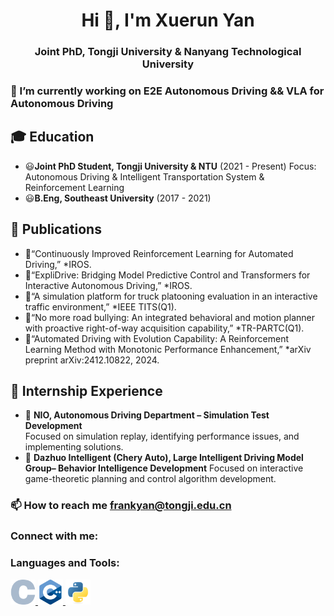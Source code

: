 <h1 align="center">Hi 👋, I'm Xuerun Yan</h1>
<h3 align="center">Joint PhD, Tongji University & Nanyang Technological University</h3>

### 🔭 I’m currently working on **E2E Autonomous Driving && VLA for Autonomous Driving**

## 🎓 Education
- 😃**Joint PhD Student, Tongji University & NTU** (2021 - Present) 
  Focus: Autonomous Driving & Intelligent Transportation System & Reinforcement Learning
- 😃**B.Eng, Southeast University** (2017 - 2021)

## 📄 Publications
- 📝“Continuously Improved Reinforcement Learning for Automated Driving,” *IROS.
- 📝“ExpliDrive: Bridging Model Predictive Control and Transformers for Interactive Autonomous Driving,” *IROS.
- 📝“A simulation platform for truck platooning evaluation in an interactive traffic environment,” *IEEE TITS(Q1).
- 📝“No more road bullying: An integrated behavioral and motion planner with proactive right-of-way acquisition capability,” *TR-PARTC(Q1).
- 📝“Automated Driving with Evolution Capability: A Reinforcement Learning Method with Monotonic Performance Enhancement,” *arXiv preprint arXiv:2412.10822, 2024.
  
## 💼 Internship Experience
- 🏢 **NIO, Autonomous Driving Department – Simulation Test Development**  
  Focused on simulation replay, identifying performance issues, and implementing solutions.
- 🏢 **Dazhuo Intelligent (Chery Auto), Large Intelligent Driving Model Group– Behavior Intelligence Development** 
  Focused on interactive game-theoretic planning and control algorithm development.

### 📫 How to reach me **frankyan@tongji.edu.cn**

<h3 align="left">Connect with me:</h3>
<p align="left">
</p>

<h3 align="left">Languages and Tools:</h3>
<p align="left"> <a href="https://www.cprogramming.com/" target="_blank" rel="noreferrer"> <img src="https://raw.githubusercontent.com/devicons/devicon/master/icons/c/c-original.svg" alt="c" width="40" height="40"/> </a> <a href="https://www.w3schools.com/cpp/" target="_blank" rel="noreferrer"> <img src="https://raw.githubusercontent.com/devicons/devicon/master/icons/cplusplus/cplusplus-original.svg" alt="cplusplus" width="40" height="40"/> </a> <a href="https://www.python.org" target="_blank" rel="noreferrer"> <img src="https://raw.githubusercontent.com/devicons/devicon/master/icons/python/python-original.svg" alt="python" width="40" height="40"/> </a> </p>
